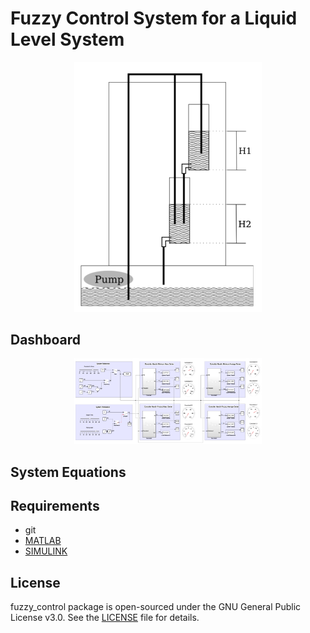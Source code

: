 # Fuzzy Control System for a Liquid Level System

<p align="center">
  <img width="300" src="doc/img/Tanks_Liquid_Level_System.png">
</p>


## Dashboard

<p align="center">
  <img width="300" src="doc/img/Dashboard_System.png">
</p>


## System Equations



## Requirements

- git
- [MATLAB]()
- [SIMULINK]()



## License

fuzzy_control package is open-sourced under the GNU General Public License v3.0. See the
[LICENSE](LICENSE) file for details.

